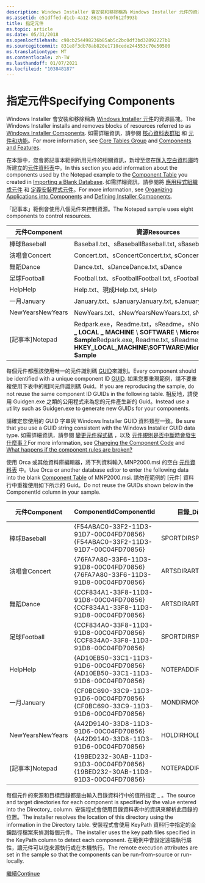 ```yaml
---
description: Windows Installer 會安裝和移除稱為 Windows Installer 元件的資源區塊。 如需詳細資訊，請參閱核心資料表群組和元件和功能。
ms.assetid: e51dffed-d1cb-4a12-8615-0c0f612f993b
title: 指定元件
ms.topic: article
ms.date: 05/31/2018
ms.openlocfilehash: c98cb254498236b85ab5c2bc0df3bd32892227b1
ms.sourcegitcommit: 831e8f3db78ab820e1710cede244553c70e50500
ms.translationtype: MT
ms.contentlocale: zh-TW
ms.lasthandoff: 01/07/2021
ms.locfileid: "103848187"
---
```

# <a name="specifying-components"></a><span data-ttu-id="71d4b-104">指定元件</span><span class="sxs-lookup"><span data-stu-id="71d4b-104">Specifying Components</span></span>

<span data-ttu-id="71d4b-105">Windows Installer 會安裝和移除稱為 [Windows Installer 元件](windows-installer-components.md)的資源區塊。</span><span class="sxs-lookup"><span data-stu-id="71d4b-105">The Windows Installer installs and removes blocks of resources referred to as [Windows Installer Components](windows-installer-components.md).</span></span> <span data-ttu-id="71d4b-106">如需詳細資訊，請參閱 [核心資料表群組](core-tables-group.md) 和 [元件和功能](components-and-features.md)。</span><span class="sxs-lookup"><span data-stu-id="71d4b-106">For more information, see [Core Tables Group](core-tables-group.md) and [Components and Features](components-and-features.md).</span></span>

<span data-ttu-id="71d4b-107">在本節中，您會將記事本範例所用元件的相關資訊，新增至您在匯[入空白資料庫](importing-a-blank-database.md)時所建立的[元件資料表](component-table.md)中。</span><span class="sxs-lookup"><span data-stu-id="71d4b-107">In this section you add information about the components used by the Notepad example to the [Component Table](component-table.md) you created in [Importing a Blank Database](importing-a-blank-database.md).</span></span> <span data-ttu-id="71d4b-108">如需詳細資訊，請參閱將 [應用程式組織成元件](organizing-applications-into-components.md) 和 [定義安裝程式元件](defining-installer-components.md)。</span><span class="sxs-lookup"><span data-stu-id="71d4b-108">For more information, see [Organizing Applications into Components](organizing-applications-into-components.md) and [Defining Installer Components](defining-installer-components.md).</span></span>

<span data-ttu-id="71d4b-109">「記事本」範例會使用八個元件來控制資源。</span><span class="sxs-lookup"><span data-stu-id="71d4b-109">The Notepad sample uses eight components to control resources.</span></span>



| <span data-ttu-id="71d4b-110">元件</span><span class="sxs-lookup"><span data-stu-id="71d4b-110">Component</span></span> | <span data-ttu-id="71d4b-111">資源</span><span class="sxs-lookup"><span data-stu-id="71d4b-111">Resources</span></span>                                                                                                             |
|-----------|-----------------------------------------------------------------------------------------------------------------------|
| <span data-ttu-id="71d4b-112">棒球</span><span class="sxs-lookup"><span data-stu-id="71d4b-112">Baseball</span></span>  | <span data-ttu-id="71d4b-113">Baseball.txt、sBaseball</span><span class="sxs-lookup"><span data-stu-id="71d4b-113">Baseball.txt, sBaseball</span></span>                                                                                               |
| <span data-ttu-id="71d4b-114">演唱會</span><span class="sxs-lookup"><span data-stu-id="71d4b-114">Concert</span></span>   | <span data-ttu-id="71d4b-115">Concert.txt、sConcert</span><span class="sxs-lookup"><span data-stu-id="71d4b-115">Concert.txt, sConcert</span></span>                                                                                                 |
| <span data-ttu-id="71d4b-116">舞蹈</span><span class="sxs-lookup"><span data-stu-id="71d4b-116">Dance</span></span>     | <span data-ttu-id="71d4b-117">Dance.txt、sDance</span><span class="sxs-lookup"><span data-stu-id="71d4b-117">Dance.txt, sDance</span></span>                                                                                                     |
| <span data-ttu-id="71d4b-118">足球</span><span class="sxs-lookup"><span data-stu-id="71d4b-118">Football</span></span>  | <span data-ttu-id="71d4b-119">Football.txt、sFootball</span><span class="sxs-lookup"><span data-stu-id="71d4b-119">Football.txt, sFootball</span></span>                                                                                               |
| <span data-ttu-id="71d4b-120">Help</span><span class="sxs-lookup"><span data-stu-id="71d4b-120">Help</span></span>      | <span data-ttu-id="71d4b-121">Help.txt、現成</span><span class="sxs-lookup"><span data-stu-id="71d4b-121">Help.txt, sHelp</span></span>                                                                                                       |
| <span data-ttu-id="71d4b-122">一月</span><span class="sxs-lookup"><span data-stu-id="71d4b-122">January</span></span>   | <span data-ttu-id="71d4b-123">January.txt、sJanuary</span><span class="sxs-lookup"><span data-stu-id="71d4b-123">January.txt, sJanuary</span></span>                                                                                                 |
| <span data-ttu-id="71d4b-124">NewYears</span><span class="sxs-lookup"><span data-stu-id="71d4b-124">NewYears</span></span>  | <span data-ttu-id="71d4b-125">NewYears.txt、sNewYears</span><span class="sxs-lookup"><span data-stu-id="71d4b-125">NewYears.txt, sNewYears</span></span>                                                                                               |
| <span data-ttu-id="71d4b-126">[記事本]</span><span class="sxs-lookup"><span data-stu-id="71d4b-126">Notepad</span></span>   | <span data-ttu-id="71d4b-127">Redpark.exe，Readme.txt，sReadme，sNotepad， **HKEY \_ LOCAL \_ MACHINE** \\ **SOFTWARE** \\ **Microsoft** \\ **Notepad Sample**</span><span class="sxs-lookup"><span data-stu-id="71d4b-127">Redpark.exe, Readme.txt, sReadme, sNotepad, **HKEY\_LOCAL\_MACHINE**\\**SOFTWARE**\\**Microsoft**\\**Notepad Sample**</span></span> |



 

<span data-ttu-id="71d4b-128">每個元件都應該使用唯一的元件識別碼 [GUID](guid.md)來識別。</span><span class="sxs-lookup"><span data-stu-id="71d4b-128">Every component should be identified with a unique component ID [GUID](guid.md).</span></span> <span data-ttu-id="71d4b-129">如果您要重現範例，請不要重複使用下表中的相同元件識別碼 Guid。</span><span class="sxs-lookup"><span data-stu-id="71d4b-129">If you are reproducing the sample, do not reuse the same component ID GUIDs in the following table.</span></span> <span data-ttu-id="71d4b-130">相反地，請使用 Guidgen.exe 之類的公用程式來為您的元件產生新的 Guid。</span><span class="sxs-lookup"><span data-stu-id="71d4b-130">Instead use a utility such as Guidgen.exe to generate new GUIDs for your components.</span></span>

<span data-ttu-id="71d4b-131">請確定您使用的 GUID 字串與 Windows Installer GUID 資料類型一致。</span><span class="sxs-lookup"><span data-stu-id="71d4b-131">Be sure that you use a GUID string consistent with the Windows Installer GUID data type.</span></span> <span data-ttu-id="71d4b-132">如需詳細資訊，請參閱 [變更元件程式碼](changing-the-component-code.md) ，以及 [元件規則是否中斷時會發生什麼事？](what-happens-if-the-component-rules-are-broken.md)</span><span class="sxs-lookup"><span data-stu-id="71d4b-132">For more information, see [Changing the Component Code](changing-the-component-code.md) and [What happens if the component rules are broken?](what-happens-if-the-component-rules-are-broken.md)</span></span>

<span data-ttu-id="71d4b-133">使用 Orca 或其他資料庫編輯器，將下列資料輸入 MNP2000.msi 的空白 [元件資料表](component-table.md) 中。</span><span class="sxs-lookup"><span data-stu-id="71d4b-133">Use Orca or another database editor to enter the following data into the blank [Component Table](component-table.md) of MNP2000.msi.</span></span> <span data-ttu-id="71d4b-134">請勿在範例的 [元件] 資料行中重複使用如下所示的 Guid。</span><span class="sxs-lookup"><span data-stu-id="71d4b-134">Do not reuse the GUIDs shown below in the ComponentId column in your sample.</span></span>



| <span data-ttu-id="71d4b-135">元件</span><span class="sxs-lookup"><span data-stu-id="71d4b-135">Component</span></span> | <span data-ttu-id="71d4b-136">ComponentId</span><span class="sxs-lookup"><span data-stu-id="71d4b-136">ComponentId</span></span>                            | <span data-ttu-id="71d4b-137">目錄\_</span><span class="sxs-lookup"><span data-stu-id="71d4b-137">Directory\_</span></span> | <span data-ttu-id="71d4b-138">屬性</span><span class="sxs-lookup"><span data-stu-id="71d4b-138">Attributes</span></span> | <span data-ttu-id="71d4b-139">條件</span><span class="sxs-lookup"><span data-stu-id="71d4b-139">Condition</span></span> | <span data-ttu-id="71d4b-140">Keypath</span><span class="sxs-lookup"><span data-stu-id="71d4b-140">Keypath</span></span>      |
|-----------|----------------------------------------|-------------|------------|-----------|--------------|
| <span data-ttu-id="71d4b-141">棒球</span><span class="sxs-lookup"><span data-stu-id="71d4b-141">Baseball</span></span>  | <span data-ttu-id="71d4b-142">{F54ABAC0-33F2-11D3-91D7-00C04FD70856}</span><span class="sxs-lookup"><span data-stu-id="71d4b-142">{F54ABAC0-33F2-11D3-91D7-00C04FD70856}</span></span> | <span data-ttu-id="71d4b-143">SPORTDIR</span><span class="sxs-lookup"><span data-stu-id="71d4b-143">SPORTDIR</span></span>    | <span data-ttu-id="71d4b-144">2</span><span class="sxs-lookup"><span data-stu-id="71d4b-144">2</span></span>          |           | <span data-ttu-id="71d4b-145">Baseball.txt</span><span class="sxs-lookup"><span data-stu-id="71d4b-145">Baseball.txt</span></span> |
| <span data-ttu-id="71d4b-146">演唱會</span><span class="sxs-lookup"><span data-stu-id="71d4b-146">Concert</span></span>   | <span data-ttu-id="71d4b-147">{76FA7A80-33F6-11D3-91D8-00C04FD70856}</span><span class="sxs-lookup"><span data-stu-id="71d4b-147">{76FA7A80-33F6-11D3-91D8-00C04FD70856}</span></span> | <span data-ttu-id="71d4b-148">ARTSDIR</span><span class="sxs-lookup"><span data-stu-id="71d4b-148">ARTSDIR</span></span>     | <span data-ttu-id="71d4b-149">2</span><span class="sxs-lookup"><span data-stu-id="71d4b-149">2</span></span>          |           | <span data-ttu-id="71d4b-150">Concert.txt</span><span class="sxs-lookup"><span data-stu-id="71d4b-150">Concert.txt</span></span>  |
| <span data-ttu-id="71d4b-151">舞蹈</span><span class="sxs-lookup"><span data-stu-id="71d4b-151">Dance</span></span>     | <span data-ttu-id="71d4b-152">{CCF834A1-33F8-11D3-91D8-00C04FD70856}</span><span class="sxs-lookup"><span data-stu-id="71d4b-152">{CCF834A1-33F8-11D3-91D8-00C04FD70856}</span></span> | <span data-ttu-id="71d4b-153">ARTSDIR</span><span class="sxs-lookup"><span data-stu-id="71d4b-153">ARTSDIR</span></span>     | <span data-ttu-id="71d4b-154">2</span><span class="sxs-lookup"><span data-stu-id="71d4b-154">2</span></span>          |           | <span data-ttu-id="71d4b-155">Dance.txt</span><span class="sxs-lookup"><span data-stu-id="71d4b-155">Dance.txt</span></span>    |
| <span data-ttu-id="71d4b-156">足球</span><span class="sxs-lookup"><span data-stu-id="71d4b-156">Football</span></span>  | <span data-ttu-id="71d4b-157">{CCF834A0-33F8-11D3-91D8-00C04FD70856}</span><span class="sxs-lookup"><span data-stu-id="71d4b-157">{CCF834A0-33F8-11D3-91D8-00C04FD70856}</span></span> | <span data-ttu-id="71d4b-158">SPORTDIR</span><span class="sxs-lookup"><span data-stu-id="71d4b-158">SPORTDIR</span></span>    | <span data-ttu-id="71d4b-159">2</span><span class="sxs-lookup"><span data-stu-id="71d4b-159">2</span></span>          |           | <span data-ttu-id="71d4b-160">Football.txt</span><span class="sxs-lookup"><span data-stu-id="71d4b-160">Football.txt</span></span> |
| <span data-ttu-id="71d4b-161">Help</span><span class="sxs-lookup"><span data-stu-id="71d4b-161">Help</span></span>      | <span data-ttu-id="71d4b-162">{AD10EB50-33C1-11D3-91D6-00C04FD70856}</span><span class="sxs-lookup"><span data-stu-id="71d4b-162">{AD10EB50-33C1-11D3-91D6-00C04FD70856}</span></span> | <span data-ttu-id="71d4b-163">NOTEPADDIR</span><span class="sxs-lookup"><span data-stu-id="71d4b-163">NOTEPADDIR</span></span>  | <span data-ttu-id="71d4b-164">2</span><span class="sxs-lookup"><span data-stu-id="71d4b-164">2</span></span>          |           | <span data-ttu-id="71d4b-165">Help.txt</span><span class="sxs-lookup"><span data-stu-id="71d4b-165">Help.txt</span></span>     |
| <span data-ttu-id="71d4b-166">一月</span><span class="sxs-lookup"><span data-stu-id="71d4b-166">January</span></span>   | <span data-ttu-id="71d4b-167">{CF0BC690-33C9-11D3-91D6-00C04FD70856}</span><span class="sxs-lookup"><span data-stu-id="71d4b-167">{CF0BC690-33C9-11D3-91D6-00C04FD70856}</span></span> | <span data-ttu-id="71d4b-168">MONDIR</span><span class="sxs-lookup"><span data-stu-id="71d4b-168">MONDIR</span></span>      | <span data-ttu-id="71d4b-169">2</span><span class="sxs-lookup"><span data-stu-id="71d4b-169">2</span></span>          |           | <span data-ttu-id="71d4b-170">January.txt</span><span class="sxs-lookup"><span data-stu-id="71d4b-170">January.txt</span></span>  |
| <span data-ttu-id="71d4b-171">NewYears</span><span class="sxs-lookup"><span data-stu-id="71d4b-171">NewYears</span></span>  | <span data-ttu-id="71d4b-172">{A42D9140-33D8-11D3-91D6-00C04FD70856}</span><span class="sxs-lookup"><span data-stu-id="71d4b-172">{A42D9140-33D8-11D3-91D6-00C04FD70856}</span></span> | <span data-ttu-id="71d4b-173">HOLDIR</span><span class="sxs-lookup"><span data-stu-id="71d4b-173">HOLDIR</span></span>      | <span data-ttu-id="71d4b-174">2</span><span class="sxs-lookup"><span data-stu-id="71d4b-174">2</span></span>          |           | <span data-ttu-id="71d4b-175">NewYears.txt</span><span class="sxs-lookup"><span data-stu-id="71d4b-175">NewYears.txt</span></span> |
| <span data-ttu-id="71d4b-176">[記事本]</span><span class="sxs-lookup"><span data-stu-id="71d4b-176">Notepad</span></span>   | <span data-ttu-id="71d4b-177">{19BED232-30AB-11D3-91D3-00C04FD70856}</span><span class="sxs-lookup"><span data-stu-id="71d4b-177">{19BED232-30AB-11D3-91D3-00C04FD70856}</span></span> | <span data-ttu-id="71d4b-178">NOTEPADDIR</span><span class="sxs-lookup"><span data-stu-id="71d4b-178">NOTEPADDIR</span></span>  | <span data-ttu-id="71d4b-179">2</span><span class="sxs-lookup"><span data-stu-id="71d4b-179">2</span></span>          |           | <span data-ttu-id="71d4b-180">Redpark.exe</span><span class="sxs-lookup"><span data-stu-id="71d4b-180">Redpark.exe</span></span>  |



 

<span data-ttu-id="71d4b-181">每個元件的來源和目標目錄都是由輸入目錄資料行中的值所指定 \_ 。</span><span class="sxs-lookup"><span data-stu-id="71d4b-181">The source and target directories for each component is specified by the value entered into the Directory\_ column.</span></span> <span data-ttu-id="71d4b-182">安裝程式會使用目錄資料表中的資訊來解析此目錄的位置。</span><span class="sxs-lookup"><span data-stu-id="71d4b-182">The installer resolves the location of this directory using the information in the Directory table.</span></span> <span data-ttu-id="71d4b-183">安裝程式會使用 KeyPath 資料行中指定的金鑰路徑檔案來偵測每個元件。</span><span class="sxs-lookup"><span data-stu-id="71d4b-183">The installer uses the key path files specified in the KeyPath column to detect each component.</span></span> <span data-ttu-id="71d4b-184">在範例中會設定遠端執行屬性，讓元件可以從來源執行或在本機執行。</span><span class="sxs-lookup"><span data-stu-id="71d4b-184">The remote execution attributes are set in the sample so that the components can be run-from-source or run-locally.</span></span>

[<span data-ttu-id="71d4b-185">繼續</span><span class="sxs-lookup"><span data-stu-id="71d4b-185">Continue</span></span>](specifying-files-and-file-attributes.md)

 

 



